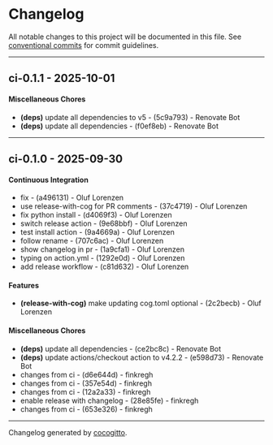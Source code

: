 # Changelog
All notable changes to this project will be documented in this file. See [conventional commits](https://www.conventionalcommits.org/) for commit guidelines.

- - -
## ci-0.1.1 - 2025-10-01
#### Miscellaneous Chores
- **(deps)** update all dependencies to v5 - (5c9a793) - Renovate Bot
- **(deps)** update all dependencies - (f0ef8eb) - Renovate Bot

- - -

## ci-0.1.0 - 2025-09-30
#### Continuous Integration
- fix - (a496131) - Oluf Lorenzen
- use release-with-cog for PR comments - (37c4719) - Oluf Lorenzen
- fix python install - (d4069f3) - Oluf Lorenzen
- switch release action - (9e68bbf) - Oluf Lorenzen
- test install action - (9a4669a) - Oluf Lorenzen
- follow rename - (707c6ac) - Oluf Lorenzen
- show changelog in pr - (1a9cfa1) - Oluf Lorenzen
- typing on action.yml - (1292e0d) - Oluf Lorenzen
- add release workflow - (c81d632) - Oluf Lorenzen
#### Features
- **(release-with-cog)** make updating cog.toml optional - (2c2becb) - Oluf Lorenzen
#### Miscellaneous Chores
- **(deps)** update all dependencies - (ce2bc8c) - Renovate Bot
- **(deps)** update actions/checkout action to v4.2.2 - (e598d73) - Renovate Bot
- changes from ci - (d6e644d) - finkregh
- changes from ci - (357e54d) - finkregh
- changes from ci - (12a2a33) - finkregh
- enable release with changelog - (28e85fe) - finkregh
- changes from ci - (653e326) - finkregh

- - -

Changelog generated by [cocogitto](https://github.com/cocogitto/cocogitto).